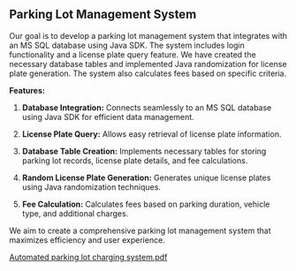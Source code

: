 ## Parking Lot Management System

Our goal is to develop a parking lot management system that integrates with an MS SQL database using Java SDK. The system includes login functionality and a license plate query feature. We have created the necessary database tables and implemented Java randomization for license plate generation. The system also calculates fees based on specific criteria.

**Features:**

1. **Database Integration:** Connects seamlessly to an MS SQL database using Java SDK for efficient data management.

2. **License Plate Query:** Allows easy retrieval of license plate information.

3. **Database Table Creation:** Implements necessary tables for storing parking lot records, license plate details, and fee calculations.

4. **Random License Plate Generation:** Generates unique license plates using Java randomization techniques.

5. **Fee Calculation:** Calculates fees based on parking duration, vehicle type, and additional charges.

We aim to create a comprehensive parking lot management system that maximizes efficiency and user experience.

[Automated parking lot charging system.pdf](https://github.com/Rich627/SQL_Project/blob/main/%E8%B3%87%E6%96%99%E5%BA%AB%E5%B0%88%E6%A1%88.pdf)
